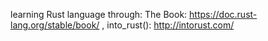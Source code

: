 learning Rust language through: 
  The Book: https://doc.rust-lang.org/stable/book/ ,
  into_rust(): http://intorust.com/
